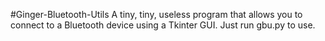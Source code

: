 #Ginger-Bluetooth-Utils
A tiny, tiny, useless program that allows you to connect to a Bluetooth device using a Tkinter GUI.
Just run gbu.py to use.

